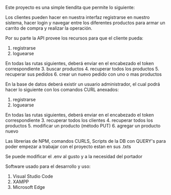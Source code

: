 Este proyecto es una simple tiendita que permite lo siguiente:

Los clientes pueden hacer en nuestra interfaz registrarse en nuestro sistema, hacer login y navegar entre los diferentes productos para armar un carrito de compra y realizar la operación.

Por su parte la API provee los recursos para que el cliente pueda:
1. registrarse
2. loguearse

En todas las rutas siguientes, deberá enviar en el encabezado el token correspondiente
3. buscar productos
4. recuperar todos los productos
5. recuperar sus pedidos
6. crear un nuevo pedido con uno o mas productos

En la base de datos deberá existir un usuario administrador, el cual podrá hacer lo siguiente con los comandos CURL anexados:
1. registrarse
2. loguearse

En todas las rutas siguientes, deberá enviar en el encabezado el token correspondiente
3. recuperar todos los clientes
4. recuperar todos los productos
5. modificar un producto (método PUT)
6. agregar un producto nuevo

Las librerias de NPM, comandos CURLS, Scripts de la DB con QUERY's para poder empezar a trabajar con el proyecto estan en sus .txts

Se puede modificar el .env al gusto y a la necesidad del portador

Software usado para el desarrollo y uso:
1. Visual Studio Code
2. XAMPP
3. Microsoft Edge
